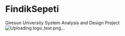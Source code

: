 # FindikSepeti
 Giresun University System Analysis and Design Project
![Uploading logo_test.png…]()
